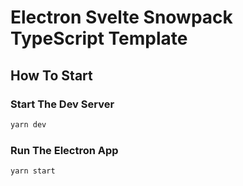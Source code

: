 # Electron Svelte Snowpack TypeScript Template

## How To Start

### Start The Dev Server

```bash
yarn dev
```

### Run The Electron App

```bash
yarn start
```
